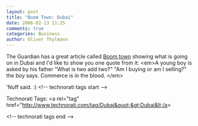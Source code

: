 ```yaml
---
layout: post
title: "Boom Town: Dubai"
date: 2006-02-13 11:25
comments: true
categories: Business
author: Oliver Thylmann
---
```




The Guardian has a great article called [Boom town](http://www.guardian.co.uk/g2/story/0,,1708287,00.html) showing what is going on in Dubai and I'd like to show you one quote from it:
&lt;em&gt;A young boy is asked by his father &quot;What is two add two?&quot; &quot;Am I buying or am I selling?&quot; the boy says. Commerce is in the blood.
&lt;/em&gt;

'Nuff said. :)
&lt;!-- technorati tags start --&gt;

Technorati Tags: &lt;a rel=&quot;tag&quot; href=&quot;http://www.technorati.com/tag/Dubai&quot;&gt;Dubai&lt;/a&gt;

&lt;!-- technorati tags end --&gt;


